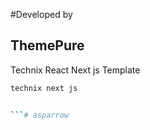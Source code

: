 #Developed by
## ThemePure
Technix React Next js Template 

```bash
technix next js


```# asparrow
